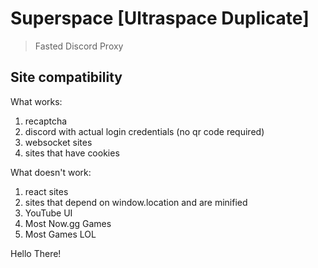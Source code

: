 # Superspace [Ultraspace Duplicate]

> Fasted Discord Proxy



## Site compatibility

What works:
1. recaptcha
2. discord with actual login credentials (no qr code required)
3. websocket sites
4. sites that have cookies

What doesn't work:
1. react sites
2. sites that depend on window.location and are minified
3. YouTube UI 
4. Most Now.gg Games
5. Most Games LOL


Hello There!
